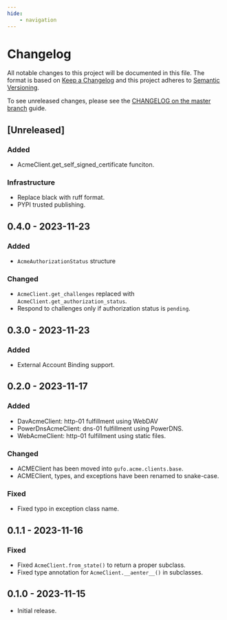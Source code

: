 ```yaml
---
hide:
    - navigation
---
```

# Changelog

All notable changes to this project will be documented in this file.
The format is based on [Keep a Changelog](https://keepachangelog.com/en/1.0.0/)
and this project adheres to [Semantic Versioning](https://semver.org/spec/v2.0.0.html).

To see unreleased changes, please see the [CHANGELOG on the master branch](https://github.com/gufolabs/gufo_acme/blob/master/CHANGELOG.md) guide.

## [Unreleased]

### Added

* AcmeClient.get_self_signed_certificate funciton.

### Infrastructure

* Replace black with ruff format.
* PYPI trusted publishing.

## 0.4.0 - 2023-11-23

### Added

* `AcmeAuthorizationStatus` structure

### Changed

* `AcmeClient.get_challenges` replaced with `AcmeClient.get_authorization_status`.
* Respond to challenges only if authorization status is `pending`.

## 0.3.0 - 2023-11-23

### Added

* External Account Binding support.

## 0.2.0 - 2023-11-17

### Added

* DavAcmeClient: http-01 fulfillment using WebDAV
* PowerDnsAcmeClient: dns-01 fulfillment using PowerDNS.
* WebAcmeClient: http-01 fulfillment using static files.

### Changed

* ACMEClient has been moved into `gufo.acme.clients.base`.
* ACMEClient, types, and exceptions have been renamed to snake-case.

### Fixed

* Fixed typo in exception class name.

## 0.1.1 - 2023-11-16

### Fixed

* Fixed `AcmeClient.from_state()` to return a proper subclass.
* Fixed type annotation for `AcmeClient.__aenter__()` in subclasses.

## 0.1.0 - 2023-11-15

* Initial release.